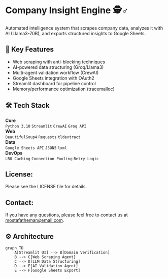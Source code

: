 # Company Insight Engine 🕵️♂️

Automated intelligence system that scrapes company data, analyzes it with AI (Llama3-70B), and exports structured insights to Google Sheets.

## 🚀 Key Features
- Web scraping with anti-blocking techniques
- AI-powered data structuring (Groq/Llama3)
- Multi-agent validation workflow (CrewAI)
- Google Sheets integration with OAuth2
- Streamlit dashboard for pipeline control
- Memory/performance optimization (tracemalloc)

## 🛠 Tech Stack
**Core**  
`Python 3.10` `Streamlit` `CrewAI` `Groq API`  
**Web**  
`BeautifulSoup4` `Requests` `tldextract`  
**Data**  
`Google Sheets API` `JSON5` `lxml`  
**DevOps**  
`LRU Caching` `Connection Pooling` `Retry Logic`

## License:
Please see the LICENSE file for details.

## Contact:
If you have any questions, please feel free to contact us at mostafathemar@email.com.

## ⚙️ Architecture
```mermaid
graph TD
    A[Streamlit UI] --> B[Domain Verification]
    B --> C[Web Scraping Agent]
    C --> D[LLM Data Structuring]
    D --> E[AI Validation Agent]
    E --> F[Google Sheets Export]
